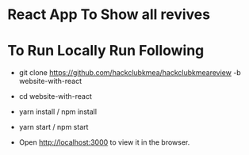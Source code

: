 # React App To Show all revives

# To Run Locally  Run Following

- git clone https://github.com/hackclubkmea/hackclubkmeareview -b website-with-react

- cd website-with-react

- yarn install / npm install

- yarn start / npm start

- Open [http://localhost:3000](http://localhost:3000) to view it in the browser.
